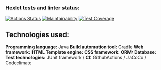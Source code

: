 ### Hexlet tests and linter status:
[![Actions Status](https://github.com/IProrock/java-project-73/workflows/hexlet-check/badge.svg)](https://github.com/IProrock/java-project-73/actions)
[![Maintainability](https://api.codeclimate.com/v1/badges/6ed0a053f7fe316d8d7e/maintainability)](https://codeclimate.com/github/IProrock/java-project-73/maintainability)
[![Test Coverage](https://api.codeclimate.com/v1/badges/6ed0a053f7fe316d8d7e/test_coverage)](https://codeclimate.com/github/IProrock/java-project-73/test_coverage)

## Technologies used:
**Programming language:** Java
**Build automation tool:** Gradle
**Web framework:** 
**HTML Template engine:** 
**CSS framework:** 
**ORM:** 
**Database:** 
**Test technologies:** JUnit framework / 
**CI:** GithubActions / JaCoCo / Codeclimate